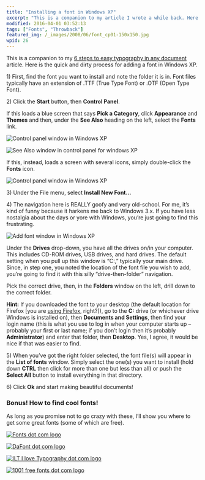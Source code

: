 ```yaml
---
title: "Installing a font in Windows XP"
excerpt: "This is a companion to my article I wrote a while back. Here is the quick and dirty process for adding a font in Windows XP."
modified: 2016-04-01 03:52:13
tags: ["Fonts", "Throwback"]
featured_img: /_images/2008/06/font_cp01-150x150.jpg
wpid: 26
---
```


This is a companion to my [6 steps to easy typography in any document](/6-steps-to-easy-typography-in-any-document/) article. Here is the quick and dirty process for adding a font in Windows XP.

1\) First, find the font you want to install and note the folder it is in. Font files typically have an extension of .TTF (True Type Font) or .OTF (Open Type Font).

2\) Click the **Start** button, then **Control Panel**.

If this loads a blue screen that says **Pick a Category**, click **Appearance** and **Themes** and then, under the **See Also** heading on the left, select the **Fonts** link.

![Control panel window in Windows XP](/_images/2008/06/font_cp01.jpg)

![See Also window in control panel for windows XP](/_images/2008/06/font_cp02.jpg)

If this, instead, loads a screen with several icons, simply double-click the **Fonts** icon.

![Control panel window in Windows XP](/_images/2008/06/font_cp03.jpg)

3\) Under the File menu, select **Install New Font…**

4\) The navigation here is REALLY goofy and very old-school. For me, it’s kind of funny because it harkens me back to Windows 3.x. If you have less nostalgia about the days or yore with Windows, you’re just going to find this frustrating.

![Add font window in Windows XP](/_images/2008/06/font_addfont.jpg)

Under the **Drives** drop-down, you have all the drives on/in your computer. This includes CD-ROM drives, USB drives, and hard drives. The default setting when you pull up this window is “C:,” typically your main drive. Since, in step one, you noted the location of the font file you wish to add, you’re going to find it with this silly “drive-then-folder” navigation.

Pick the correct drive, then, in the **Folders** window on the left, drill down to the correct folder.

**Hint:** If you downloaded the font to your desktop (the default location for Firefox \[you are [using Firefox](http://www.mozilla.com/en-US/), right?\]), go to the **C:** drive (or whichever drive Windows is installed on), then **Documents and Settings**, then find your login name (this is what you use to log in when your computer starts up – probably your first or last name; if you don’t login then it’s probably **Administrator**) and enter that folder, then **Desktop**. Yes, I agree, it would be nice if that was easier to find.

5\) When you’ve got the right folder selected, the font file(s) will appear in the **List of fonts** window. Simply select the one(s) you want to install (hold down **CTRL** then click for more than one but less than all) or push the **Select All** button to install everything in that directory.

6\) Click **Ok** and start making beautiful documents!

### Bonus! How to find cool fonts!

As long as you promise not to go crazy with these, I’ll show you where to get some great fonts (some of which are free).

[![Fonts dot com logo](/_images/2008/06/type_img10_fontscom.jpg) ](http://fonts.com)

[![DaFont dot com logo](/_images/2008/06/type_img09_dafont.jpg) ](http://dafont.com)

[![ILT I love Typography dot com logo](/_images/2008/06/type_img11_ilt.jpg) ](http://ilovetypography.com)

[![1001 free fonts dot com logo](/_images/2008/06/type_img13_1001fonts.jpg) ](http://www.1001freefonts.com/)
